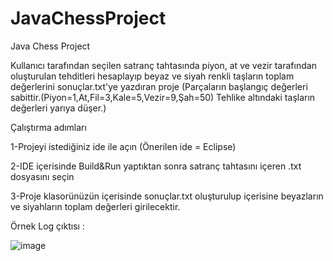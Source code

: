 # JavaChessProject
Java Chess Project

Kullanıcı tarafından seçilen satranç tahtasında piyon, at ve vezir tarafından oluşturulan tehditleri hesaplayıp beyaz ve siyah renkli taşların toplam değerlerini sonuçlar.txt'ye yazdıran proje (Parçaların başlangıç değerleri sabittir.(Piyon=1,At,Fil=3,Kale=5,Vezir=9,Şah=50) Tehlike altındaki taşların değerleri yarıya düşer.)

Çalıştırma adımları

1-Projeyi istediğiniz ide ile açın (Önerilen ide = Eclipse)

2-IDE içerisinde Build&Run yaptıktan sonra satranç tahtasını içeren .txt dosyasını seçin

3-Proje klasorünüzün içerisinde sonuçlar.txt oluşturulup içerisine beyazların ve siyahların toplam değerleri girilecektir.

Örnek Log çıktısı :

![image](https://user-images.githubusercontent.com/29862339/157038942-cb5b1149-1447-457c-9e0e-fbec4f3c98a3.png)
